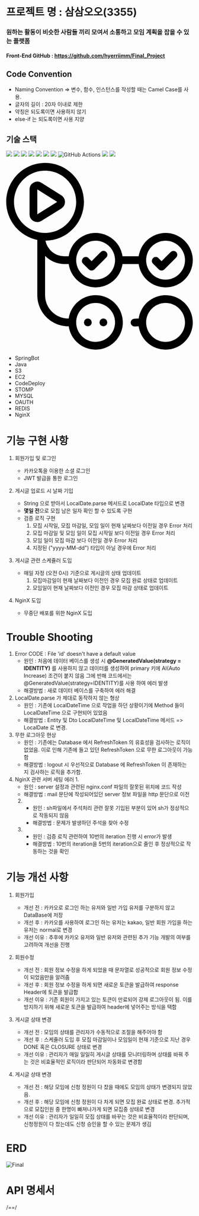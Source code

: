 # 프로젝트 명 : 삼삼오오(3355) 
### 원하는 활동이 비슷한 사람들 끼리 모여서 소통하고 모임 계획을 잡을 수 있는 플랫폼

#### Front-End GitHub : https://github.com/hyerriimm/Final_Project

## Code Convention
- Naming Convention ⇒ 변수, 함수, 인스턴스를 작성할 때는 Camel Case를 사용.
- 글자의 길이 : 20자 이내로 제한
- 약칭은 되도록이면 사용하지 않기
- else-if 는 되도록이면 사용 지양

## 기술 스택
<img src="https://img.shields.io/badge/Spring-6DB33F?style=for-the-badge&logo=Spring&logoColor=white"/>&nbsp;<img src="https://img.shields.io/badge/Spring Boot-6DB33F?style=for-the-badge&logo=Spring Boot&logoColor=white"/>
<img src="https://img.shields.io/badge/Spring Security-6DB33F?style=for-the-badge&logo=Spring Security&logoColor=white"/>
<img src="https://img.shields.io/badge/MySQL-4479A1?style=for-the-badge&logo=MySQL&logoColor=white"/>
<img src="https://img.shields.io/badge/Gradle-02303A.svg?style=for-the-badge&logo=Gradle&logoColor=white"/>
<img src="https://img.shields.io/badge/kakaotalk-ffcd00.svg?style=for-the-badge&logo=kakaotalk&logoColor=000000"/>
<img src="https://img.shields.io/badge/github-%23121011.svg?style=for-the-badge&logo=github&logoColor=white"/>
![GitHub Actions](https://img.shields.io/badge/github%20actions-%232671E5.svg?style=for-the-badge&logo=githubactions&logoColor=white)
<img src="https://img.shields.io/badge/IntelliJIDEA-000000.svg?style=for-the-badge&logo=intellij-idea&logoColor=white"/>
<img src="https://img.shields.io/badge/Amazon Web Service-232F3E?style=for-the-badge&logo=Amazon%20AWS&logoColor=white"/>


<svg role="img" viewBox="0 0 24 24" xmlns="http://www.w3.org/2000/svg"><title>GitHub Actions</title><path d="M10.984 13.836a.5.5 0 0 1-.353-.146l-.745-.743a.5.5 0 1 1 .706-.708l.392.391 1.181-1.18a.5.5 0 0 1 .708.707l-1.535 1.533a.504.504 0 0 1-.354.146zm9.353-.147l1.534-1.532a.5.5 0 0 0-.707-.707l-1.181 1.18-.392-.391a.5.5 0 1 0-.706.708l.746.743a.497.497 0 0 0 .706-.001zM4.527 7.452l2.557-1.585A1 1 0 0 0 7.09 4.17L4.533 2.56A1 1 0 0 0 3 3.406v3.196a1.001 1.001 0 0 0 1.527.85zm2.03-2.436L4 6.602V3.406l2.557 1.61zM24 12.5c0 1.93-1.57 3.5-3.5 3.5a3.503 3.503 0 0 1-3.46-3h-2.08a3.503 3.503 0 0 1-3.46 3 3.502 3.502 0 0 1-3.46-3h-.558c-.972 0-1.85-.399-2.482-1.042V17c0 1.654 1.346 3 3 3h.04c.244-1.693 1.7-3 3.46-3 1.93 0 3.5 1.57 3.5 3.5S13.43 24 11.5 24a3.502 3.502 0 0 1-3.46-3H8c-2.206 0-4-1.794-4-4V9.899A5.008 5.008 0 0 1 0 5c0-2.757 2.243-5 5-5s5 2.243 5 5a5.005 5.005 0 0 1-4.952 4.998A2.482 2.482 0 0 0 7.482 12h.558c.244-1.693 1.7-3 3.46-3a3.502 3.502 0 0 1 3.46 3h2.08a3.503 3.503 0 0 1 3.46-3c1.93 0 3.5 1.57 3.5 3.5zm-15 8c0 1.378 1.122 2.5 2.5 2.5s2.5-1.122 2.5-2.5-1.122-2.5-2.5-2.5S9 19.122 9 20.5zM5 9c2.206 0 4-1.794 4-4S7.206 1 5 1 1 2.794 1 5s1.794 4 4 4zm9 3.5c0-1.378-1.122-2.5-2.5-2.5S9 11.122 9 12.5s1.122 2.5 2.5 2.5 2.5-1.122 2.5-2.5zm9 0c0-1.378-1.122-2.5-2.5-2.5S18 11.122 18 12.5s1.122 2.5 2.5 2.5 2.5-1.122 2.5-2.5zm-13 8a.5.5 0 1 0 1 0 .5.5 0 0 0-1 0zm2 0a.5.5 0 1 0 1 0 .5.5 0 0 0-1 0zm12 0c0 1.93-1.57 3.5-3.5 3.5a3.503 3.503 0 0 1-3.46-3.002c-.007.001-.013.005-.021.005l-.506.017h-.017a.5.5 0 0 1-.016-.999l.506-.017c.018-.002.035.006.052.007A3.503 3.503 0 0 1 20.5 17c1.93 0 3.5 1.57 3.5 3.5zm-1 0c0-1.378-1.122-2.5-2.5-2.5S18 19.122 18 20.5s1.122 2.5 2.5 2.5 2.5-1.122 2.5-2.5z"/></svg>

* SpringBot
* Java
* S3
* EC2
* CodeDeploy
* STOMP
* MYSQL
* OAUTH
* REDIS
* NginX

# 기능 구현 사항  
1. 회원가입 및 로그인
   - 카카오톡을 이용한 소셜 로그인
   - JWT 발급을 통한 로그인

2. 게시글 업로드 시 날짜 기입 
   - String 으로 받아서 LocalDate.parse 메서드로 LocalDate 타입으로 변경
   - **몇일 전**으로 모집 남은 일자 확인 할 수 있도록 구현 
   - 검증 로직 구현 
     1. 모집 시작일, 모집 마감일, 모임 일이 현재 날짜보다 이전일 경우 Error 처리 
     2. 모집 마감일 및 모임 일이 모집 시작일 보다 이전일 경우 Error 처리
     3. 모임 일이 모집 마감 보다 이전일 경우 Error 처리 
     4. 지정된 ("yyyy-MM-dd") 타입이 아닐 경우에 Error 처리
3. 게시글 관련 스케쥴러 도입
   - 매일 자정 (오전 0시) 기준으로 게시글의 상태 업데이트
     1. 모집마감일이 현재 날짜보다 이전인 경우 모집 완료 상태로 업데이트
     2. 모임일이 현재 날짜보다 이전인 경우 모집 마감 상태로 업데이트 
4. NginX 도입
    - 무중단 배포를 위한 NginX 도입 




# Trouble Shooting 
1. Error CODE : File 'id' doesn't have a default value 
    * 원인 : 처음에 데이터 베이스를 생성 시 **@GeneratedValue(strategy = IDENTITY)** 를 사용하지 않고 데이터를 생성하여 primary 키에 AI(Auto Increase) 조건이 붙지 않음 그에 반해 코드에서는 @GeneratedValue(strategy=IDENTITY)를 사용 하여 에러 발생
    * 해결방법 : 새로 데이터 베이스를 구축하여 에러 해결  
2. LocalDate.parse 가 제대로 동작하지 않는 형상 
   * 원인 : 기존에 LocalDateTime 으로 작업을 하던 상황이기에 Method 들이 LocalDateTime 으로 구현되어 있었음
   * 해결방법 : Entity 및 Dto LocalDateTime 및 LocalDateTime 메서드 => LocalDate 로 변경. 
3. 무한 로그아웃 현상 
   * 원인 : 기존에는 Database 에서 RefreshToken 의 유효성을 검사하는 로직이 없었음. 이로 인해 기존에 들고 있던 RefreshToken 으로 무한 로그아웃이 가능함
   * 해결방법 : logout 시 우선적으로 Database 에 RefreshToken 이 존재하는 지 검사하는 로직을 추가함. 
4. NginX 관련 서버 세팅 에러
   1.
      * 원인 : server 설정과 관련된 nginx.conf 파일의 잘못된 위치에 코드 작성 
      * 해결방법 : mail 문단에 작성되어있던 server 정보 파일을 http 문단으로 이전 
   2.  
      * 원인 : sh파일에서 주석처리 관련 잘못 기입된 부분이 있어 sh가 정상적으로 작동되지 않음
      * 해결방법 : 문제가 발생하던 주석을 찾아 수정
   3.
      * 원인 : 검증 로직 관련하여 10번의 iteration 진행 시 error가 발생
      * 해결방법 : 10번의 iteration을 5번의 iteration으로 줄인 후 정상적으로 작동하는 것을 확인


# 기능 개선 사항
1. 회원가입
    * 개선 전  : 카카오로 로그인 하는 유저와 일반 가입 유저를 구분하지 않고 DataBase에 저장
    * 개선 후  : 카카오를 사용하여 로그인 하는 유저는 kakao, 일반 회원 가입을 하는 유저는 normal로 변경 
    * 개선 이유 : 추후에 카카오 유저와 일반 유저와 관련된 추가 기능 개발의 여부를 고려하여 개선을 진행  

2. 회원수정
   * 개선 전  : 회원 정보 수정을 하게 되었을 때 문자열로 성공적으로 회원 정보 수정이 되었음만을 알려줌 
   * 개선 후  : 회원 정보 수정을 하게 되면 새로운 토큰을 발급하여 response Header에 토큰을 발급함
   * 개선 이유 : 기존 회원이 가지고 있는 토큰이 만료되어 강제 로그아웃이 됨. 이를 방지하기 위해 새로운 토큰을 발급하여 header에 넣어주는 방식을 택함

3. 게시글 상태 변경 
   * 개선 전  : 모임의 상태를 관리자가 수동적으로 조절을 해주어야 함
   * 개선 후  : 스케쥴러 도입 후 모집 마감일이나 모임일이 현재 기준으로 지난 경우 DONE 혹은 CLOSURE 상태로 변경 
   * 개선 이유 : 관리자가 매일 일일히 게시글 상태를 모니터링하며 상태를 바꿔 주는 것은 비효율적인 로직이라 판단되어 자동화로 변경함

4. 게시글 상태 변경 
   * 개선 전  : 해당 모임에 신청 정원이 다 찼을 때에도 모임의 상태가 변경되지 않았음. 
   * 개선 후  : 해당 모임에 신청 정원이 다 차게 되면 모집 완료 상태로 변경. 추가적으로 모집인원 중 한명이 빠져나가게 되면 모집중 상태로 변경
   * 개선 이유 : 관리자가 일일히 모집 상태를 바꾸는 것은 비효율적이라 판단되며, 신청정원이 다 찼는데도 신청 승인을 할 수 있는 문제가 생김







# ERD
![Final](https://user-images.githubusercontent.com/110332047/191170631-651a5269-3f33-4899-9333-559441cc93ac.png)

# API 명세서 
/==/


